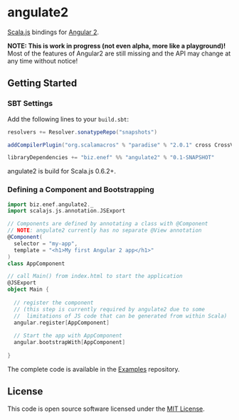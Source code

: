 # angulate2
[Scala.js](http://www.scala-js.org/) bindings for [Angular 2](http://www.angular.io).

**NOTE: This is work in progress (not even alpha, more like a playground)!**  
Most of the features of Angular2 are still missing and the API may change at any time without notice!

Getting Started
---------------
### SBT Settings
Add the following lines to your `build.sbt`:
```scala
resolvers += Resolver.sonatypeRepo("snapshots")

addCompilerPlugin("org.scalamacros" % "paradise" % "2.0.1" cross CrossVersion.full)

libraryDependencies += "biz.enef" %% "angulate2" % "0.1-SNAPSHOT"
```
angulate2 is build for Scala.js 0.6.2+.

### Defining a Component and Bootstrapping
```scala
import biz.enef.angulate2._
import scalajs.js.annotation.JSExport

// Components are defined by annotating a class with @Component
// NOTE: angulate2 currently has no separate @View annotation
@Component(
  selector = "my-app",
  template = "<h1>My first Angular 2 app</h1>"
)
class AppComponent

// call Main() from index.html to start the application
@JSExport
object Main {
  
  // register the component
  // (this step is currently required by angulate2 due to some
  //  limitations of JS code that can be generated from within Scala)
  angular.register[AppComponent]
  
  // Start the app with AppComponent
  angular.bootstrapWith[AppComponent]
  
}
```
The complete code is available in the [Examples](https://github.com/jokade/angulate2-examples) repository.


License
-------
This code is open source software licensed under the [MIT License](http://opensource.org/licenses/MIT).
